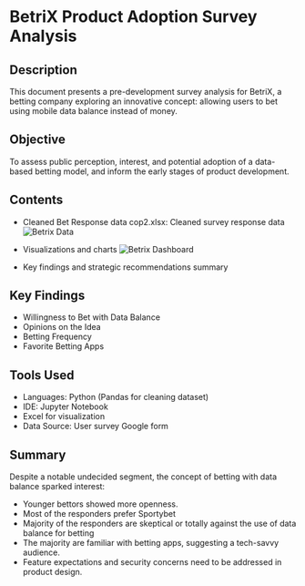 # BetriX Product Adoption Survey Analysis
## Description
This document presents a pre-development survey analysis for BetriX, a betting company exploring an innovative concept: allowing users to bet using mobile data balance instead of money.
## Objective
To assess public perception, interest, and potential adoption of a data-based betting model, and inform the early stages of product development.
## Contents
- Cleaned Bet Response data cop2.xlsx: Cleaned survey response data
![Betrix Data](relative/path/to/image.png)

- Visualizations and charts  ![Betrix Dashboard]([relative/path/to/image.png](https://github.com/melvix04/BetriX-Dashboard/blob/main/Dashboard.PNG))   
- Key findings and strategic recommendations summary

## Key Findings
- Willingness to Bet with Data Balance
- Opinions on the Idea
- Betting Frequency
- Favorite Betting Apps
## Tools Used
- Languages: Python (Pandas for cleaning dataset)
- IDE: Jupyter Notebook
- Excel for visualization
- Data Source: User survey Google form
## Summary
Despite a notable undecided segment, the concept of betting with data balance sparked interest:
- Younger bettors showed more openness.
- Most of the responders prefer Sportybet
- Majority of the responders are skeptical or totally against the use of data balance for betting
- The majority are familiar with betting apps, suggesting a tech-savvy audience.
- Feature expectations and security concerns need to be addressed in product design.
  
